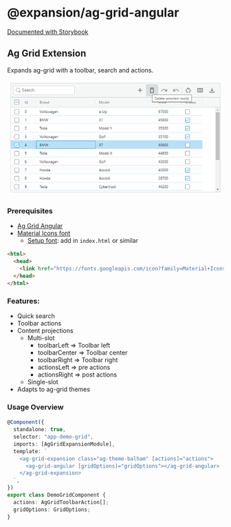 # @expansion/ag-grid-angular

[Documented with Storybook](http://benrei.github.io/expansion-ag-grid-angular)

## Ag Grid Extension

Expands ag-grid with a toolbar, search and actions.

![Ag Grid Extension](static/ag-grid-expansion.png "Ag Grid Extension")

### Prerequisites

- [Ag Grid Angular](https://www.ag-grid.com/angular-data-grid/getting-started/)
- [Material Icons font](https://fonts.google.com/icons?icon.set=Material+Icons&icon.style=Outlined)
  - [Setup font](https://developers.google.com/fonts/docs/material_icons#icon_font_for_the_web): add in `index.html` or similar

```html
<html>
  <head>
    <link href="https://fonts.googleapis.com/icon?family=Material+Icons+Outlined" rel="stylesheet" />
  </head>
</html>
```

### Features:

- Quick search
- Toolbar actions
- Content projections
  - Multi-slot
    - toolbarLeft => Toolbar left
    - toolbarCenter => Toolbar center
    - toolbarRight => Toolbar right
    - actionsLeft => pre actions
    - actionsRight => post actions
  - Single-slot
- Adapts to ag-grid themes

### Usage Overview

```ts
@Component({
  standalone: true,
  selector: "app-demo-grid",
  imports: [AgGridExpansionModule],
  template: `
    <ag-grid-expansion class="ag-theme-balham" [actions]="actions">
      <ag-grid-angular [gridOptions]="gridOptions"></ag-grid-angular>
    </ag-grid-expansion>
  `,
})
export class DemoGridComponent {
  actions: AgGridToolbarAction[];
  gridOptions: GridOptions;
}
```
